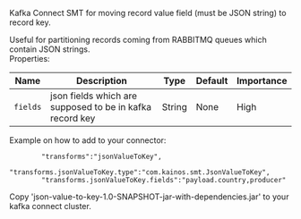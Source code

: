 Kafka Connect SMT for moving record value field (must be JSON string) to record key.

Useful for partitioning records coming from RABBITMQ queues which contain JSON strings. </br>
Properties:

|Name|Description|Type|Default|Importance|
|---|---|---|---|---|
|`fields`| json fields which are supposed to be in kafka record key | String | None | High |

Example on how to add to your connector:
```
        "transforms":"jsonValueToKey",
        "transforms.jsonValueToKey.type":"com.kainos.smt.JsonValueToKey",
        "transforms.jsonValueToKey.fields":"payload.country,producer"
```

Copy 'json-value-to-key-1.0-SNAPSHOT-jar-with-dependencies.jar' to your kafka connect cluster.

